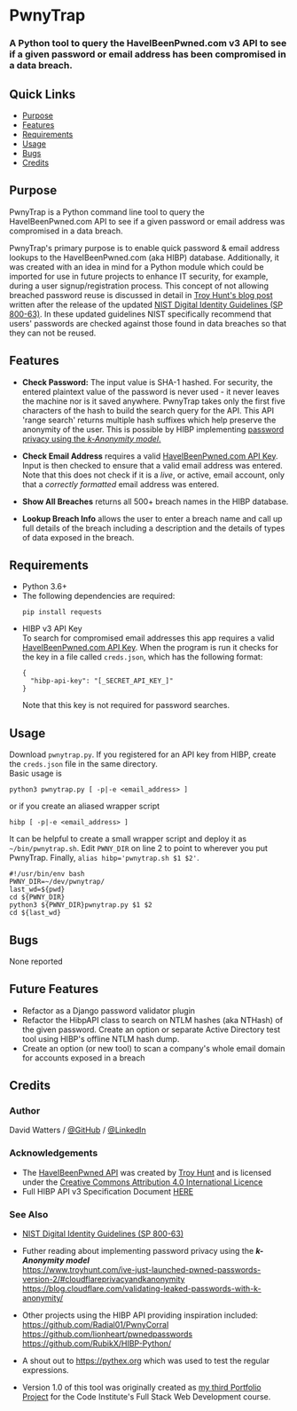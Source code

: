 # PwnyTrap

### A Python tool to query the HaveIBeenPwned.com v3 API to see if a given password or email address has been compromised in a data breach.  

<!-- <h2 align="center"><img src="readme-docs/pwnytrap-v1.0-main-screen.png"></h2> -->

## Quick Links  
* [Purpose](#purpose)
* [Features](#features)
* [Requirements](#requirements)
* [Usage](#usage)
* [Bugs](#bugs)
* [Credits](#credits)

## Purpose      
PwnyTrap is a Python command line tool to query the HaveIBeenPwned.com API to see if a given password or email address was compromised in a data breach.

PwnyTrap's primary purpose is to enable quick password & email address lookups to the HaveIBeenPwned.com (aka HIBP) database. Additionally, it was created with an idea in mind for a Python module which could be imported for use in future projects to enhance IT security, for example, during a user signup/registration process.  This concept of not allowing breached password reuse is discussed in detail in [Troy Hunt's blog post](https://www.troyhunt.com/introducing-306-million-freely-downloadable-pwned-passwords/) written after the release of the updated [NIST Digital Identity Guidelines (SP 800-63)](https://www.nist.gov/special-publication-800-63). In these updated guidelines NIST specifically recommend that users' passwords are checked against those found in data breaches so that they can not be reused.


## Features    

- **Check Password:** The input value is SHA-1 hashed. For security, the entered plaintext value of the password is never used - it never leaves the machine nor is it saved anywhere.  PwnyTrap takes only the first five characters of the hash to build the search query for the API. This API 'range search' returns multiple hash suffixes which help preserve the anonymity of the user. This is possible by HIBP implementing [password privacy using the _k-Anonymity model_.](https://www.troyhunt.com/ive-just-launched-pwned-passwords-version-2/#cloudflareprivacyandkanonymity)  
     

- **Check Email Address** requires a valid [HaveIBeenPwned.com API Key](https://haveibeenpwned.com/API/Key). Input is then checked to ensure that a valid email address was entered.  Note that this does not check if it is a _live_, or active, email account, only that a _correctly formatted_ email address was entered.

- **Show All Breaches** returns all 500+ breach names in the HIBP database.

- **Lookup Breach Info** allows the user to enter a breach name and call up full details of the breach including a description and the details of types of data exposed in the breach.


## Requirements 
- Python 3.6+  
- The following dependencies are required:
    ```
    pip install requests
    ```
- HIBP v3 API Key  
    To search for compromised email addresses this app requires a valid [HaveIBeenPwned.com API Key](https://haveibeenpwned.com/API/Key).  When the program is run it checks for the key in a file called `creds.json`, which has the following format:
    ```
    {
      "hibp-api-key": "[_SECRET_API_KEY_]"
    }
    ```
    Note that this key is not required for password searches.  


## Usage
Download `pwnytrap.py`.  If you registered for an API key from HIBP, create the `creds.json` file in the same directory.  
Basic usage is 
```
python3 pwnytrap.py [ -p|-e <email_address> ]
```

or if you create an aliased wrapper script 
```
hibp [ -p|-e <email_address> ]
```
It can be helpful to create a small wrapper script and deploy it as `~/bin/pwnytrap.sh`. Edit `PWNY_DIR` on line 2 to point to wherever you put PwnyTrap. Finally, `alias hibp='pwnytrap.sh $1 $2'`.
```
#!/usr/bin/env bash
PWNY_DIR=~/dev/pwnytrap/
last_wd=${pwd}
cd ${PWNY_DIR}
python3 ${PWNY_DIR}pwnytrap.py $1 $2
cd ${last_wd}
```


## Bugs  
None reported

## Future Features
-   Refactor as a Django password validator plugin
-   Refactor the HibpAPI class to search on NTLM hashes (aka NTHash) of the given password.  Create an option or separate Active Directory test tool using HIBP's offline NTLM hash dump.
-   Create an option (or new tool) to scan a company's whole email domain for accounts exposed in a breach 


## Credits 

### Author
David Watters / [@GitHub](https://github.com/davewatters) / [@LinkedIn](https://www.linkedin.com/in/davidwattersit)

### Acknowledgements
-   The [HaveIBeenPwned API](https://haveibeenpwned.com/API/v3) was created by [Troy Hunt](https:/troyhunt.com) and is licensed under the [Creative Commons Attribution 4.0 International Licence](https://creativecommons.org/licenses/by/4.0/)
-   Full HIBP API v3 Specification Document [HERE](https://haveibeenpwned.com/API/v3)
### See Also

-   [NIST Digital Identity Guidelines (SP 800-63)](https://www.nist.gov/special-publication-800-63)
-   Futher reading about implementing password privacy using the **_k-Anonymity model_**  
    https://www.troyhunt.com/ive-just-launched-pwned-passwords-version-2/#cloudflareprivacyandkanonymity  
    https://blog.cloudflare.com/validating-leaked-passwords-with-k-anonymity/
-   Other projects using the HIBP API providing inspiration included:  
    https://github.com/Radial01/PwnyCorral  
    https://github.com/lionheart/pwnedpasswords    
    https://github.com/RubikX/HIBP-Python/  
-   A shout out to https://pythex.org which was used to test the regular expressions. 

- Version 1.0 of this tool was originally created as [my third Portfolio Project](https://github.com/davewatters/pwnytrap-ci-pp3) for the Code Institute's Full Stack Web Development course.
